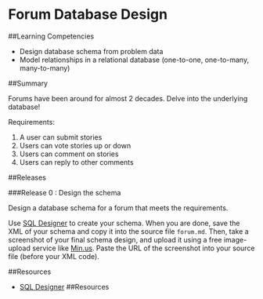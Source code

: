# Forum Database Design 
 
##Learning Competencies 

* Design database schema from problem data
* Model relationships in a relational database (one-to-one, one-to-many, many-to-many)

##Summary 

 Forums have been around for almost 2 decades. Delve into the underlying database!

Requirements:

1. A user can submit stories
2. Users can vote stories up or down
3. Users can comment on stories
4. Users can reply to other comments

##Releases

###Release 0 : Design the schema

Design a database schema for a forum that meets the requirements.

Use [SQL Designer](https://socrates.devbootcamp.com/sql.html) to create your schema.  When you are done, save the XML of your schema and copy it into the source file `forum.md`. Then, take a screenshot of your final schema design, and upload it using a free image-upload service like [Min.us](http://minus.com).  Paste the URL of the screenshot into your source file (before your XML code). 

<!-- ##Optimize Your Learning  -->

##Resources

* [SQL Designer](https://socrates.devbootcamp.com/sql.html)
##Resources